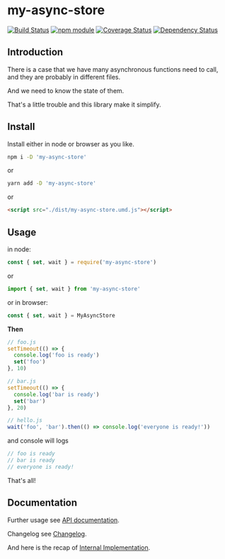 # my-async-store

[![Build Status](https://travis-ci.org/jinghua000/my-async-store.svg?branch=master)](https://travis-ci.org/jinghua000/my-async-store)
[![npm module](https://badge.fury.io/js/my-async-store.svg)](https://www.npmjs.com/package/my-async-store)
[![Coverage Status](https://coveralls.io/repos/github/jinghua000/my-async-store/badge.svg?branch=master)](https://coveralls.io/github/jinghua000/my-async-store?branch=master)
[![Dependency Status](https://david-dm.org/jinghua000/my-async-store.svg)](https://david-dm.org/jinghua000/my-async-store)

## Introduction

There is a case that we have many asynchronous functions need to call, and they are probably in different files.

And we need to know the state of them.

That's a little trouble and this library make it simplify.

## Install

Install either in node or browser as you like.

```bash
npm i -D 'my-async-store'
```

or

```bash
yarn add -D 'my-async-store'
```

or

```html
<script src="./dist/my-async-store.umd.js"></script>
```

## Usage

in node:

```js
const { set, wait } = require('my-async-store')
```

or

```js
import { set, wait } from 'my-async-store'
```

or in browser:
```js
const { set, wait } = MyAsyncStore
```

**Then**

```js
// foo.js
setTimeout(() => {
  console.log('foo is ready')
  set('foo')
}, 10)
```

```js
// bar.js
setTimeout(() => {
  console.log('bar is ready')
  set('bar')
}, 20)
```

```js
// hello.js
wait('foo', 'bar').then(() => console.log('everyone is ready!'))
```

and console will logs

```js
// foo is ready
// bar is ready
// everyone is ready!
```

That's all! 

## Documentation

Further usage see [API documentation](https://github.com/jinghua000/my-async-store/blob/master/docs/API_DOCUMENTATION.md).

Changelog see [Changelog](https://github.com/jinghua000/my-async-store/blob/master/CHANGELOG.md).

And here is the recap of [Internal Implementation](https://github.com/jinghua000/my-async-store/blob/master/docs/INTERNAL.md).